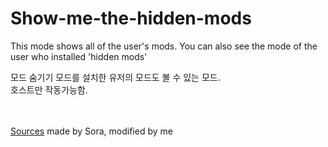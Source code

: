 # Show-me-the-hidden-mods
This mode shows all of the user's mods. You can also see the mode of the user who installed 'hidden mods'

모드 숨기기 모드를 설치한 유저의 모드도 볼 수 있는 모드.<br>
호스트만 작동가능함.

<br><br>
<a href="https://modworkshop.net/mydownloads.php?action=view_down&did=21487">Sources</a> made by Sora, modified by me
